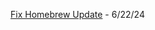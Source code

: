 [Fix Homebrew Update](https://stackoverflow.com/questions/20133587/brew-update-not-working-after-mac-10-9) - 6/22/24

